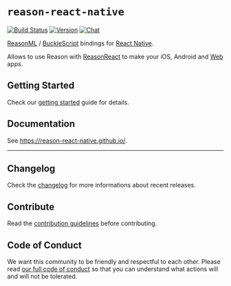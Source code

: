 # `reason-react-native`

[![Build Status](https://github.com/reason-react-native/reason-react-native/workflows/Build/badge.svg)](https://github.com/reason-react-native/reason-react-native/actions)
[![Version](https://img.shields.io/npm/v/reason-react-native.svg)](https://www.npmjs.com/package/reason-react-native)
[![Chat](https://img.shields.io/discord/235176658175262720.svg?logo=discord&colorb=blue)](https://reason-react-native.github.io/discord/)

[ReasonML](https://reasonml.github.io) /
[BuckleScript](https://bucklescript.github.io) bindings for
[React Native](https://github.com/facebook/react-native).

Allows to use Reason with
[ReasonReact](https://reasonml.github.io/reason-react/) to make your iOS,
Android and [Web](https://github.com/necolas/react-native-web) apps.

## Getting Started

Check our [getting started](https://reason-react-native.github.io/en/docs/)
guide for details.

## Documentation

See <https://reason-react-native.github.io/>.

---

## Changelog

Check the [changelog](./CHANGELOG.md) for more informations about recent
releases.

## Contribute

Read the [contribution guidelines](./CONTRIBUTING.md) before contributing.

## Code of Conduct

We want this community to be friendly and respectful to each other. Please read
[our full code of conduct](./CODE_OF_CONDUCT.md) so that you can understand what
actions will and will not be tolerated.

